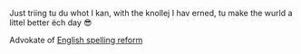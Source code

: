 Just triing tu du whot I kan, with the knollej I hav erned, tu make the wurld a littel better ëch day 😎

Advokate of [English spelling reform](https://github.com/jaigak/Klere-English)
